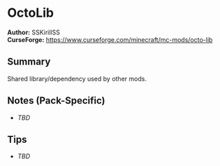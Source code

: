 # OctoLib

**Author:** SSKirillSS  
**CurseForge:** https://www.curseforge.com/minecraft/mc-mods/octo-lib

## Summary
Shared library/dependency used by other mods.

## Notes (Pack-Specific)
- _TBD_

## Tips
- _TBD_

